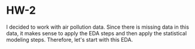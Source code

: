 # HW-2
I decided to work with air pollution data. Since there is missing data in this data, it makes sense to apply the EDA steps and then apply the statistical modeling steps. Therefore, let's start with this EDA.

